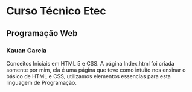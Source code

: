 # Curso Técnico Etec 
## Programação Web
### Kauan Garcia
Conceitos Iniciais em HTML 5 e CSS.
A página Index.html foi criada somente por mim, ela é uma página que teve como intuito nos ensinar o básico de HTML e CSS, utilizamos elementos essencias para esta linguagem de Programação.
